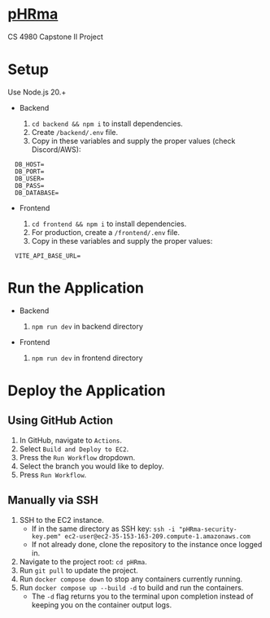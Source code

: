 # <a href="http://35.153.163.209/" target="_blank">pHRma</a>

CS 4980 Capstone II Project

# Setup

Use Node.js 20.+

- Backend

  1. `cd backend && npm i` to install dependencies.
  2. Create `/backend/.env` file.
  3. Copy in these variables and supply the proper values (check Discord/AWS):

```
  DB_HOST=
  DB_PORT=
  DB_USER=
  DB_PASS=
  DB_DATABASE=
```

- Frontend

  1. `cd frontend && npm i` to install dependencies.
  2. For production, create a `/frontend/.env` file.
  3. Copy in these variables and supply the proper values:
 
```
  VITE_API_BASE_URL=
```

# Run the Application

- Backend

  1. `npm run dev` in backend directory

- Frontend

  1. `npm run dev` in frontend directory
 
# Deploy the Application

## Using GitHub Action

  1. In GitHub, navigate to `Actions`.
  2. Select `Build and Deploy to EC2`.
  3. Press the `Run Workflow` dropdown.
  4. Select the branch you would like to deploy.
  5. Press `Run Workflow`.

## Manually via SSH

  1. SSH to the EC2 instance.
      - If in the same directory as SSH key: `ssh -i "pHRma-security-key.pem" ec2-user@ec2-35-153-163-209.compute-1.amazonaws.com`
      - If not already done, clone the repository to the instance once logged in.
  3. Navigate to the project root: `cd pHRma`.
  4. Run `git pull` to update the project.
  5. Run `docker compose down` to stop any containers currently running.
  6. Run `docker compose up --build -d` to build and run the containers.
      - The `-d` flag returns you to the terminal upon completion instead of keeping you on the container output logs.

